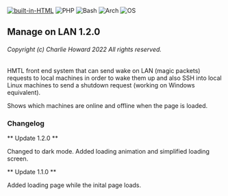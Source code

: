 [![built-in-HTML](https://img.shields.io/badge/Built%20in-HTML-green)](https://docs.microsoft.com/en-us/powershell/scripting/install/installing-powershell?view=powershell-7.2) ![PHP](https://img.shields.io/badge/Powered%20by-PHP-blue) ![Bash](https://img.shields.io/badge/Powered%20by-Bash-purple) ![Arch](https://img.shields.io/badge/Arch-x86%20|%20AMD64-blue) ![OS](https://img.shields.io/badge/OS-Debian-green)

## Manage on LAN 1.2.0
###### Copyright (c) Charlie Howard 2022 All rights reserved.

HMTL front end system that can send wake on LAN (magic packets) requests to local machines in order to wake them up and also SSH into local Linux machines to send a shutdown request (working on Windows equivalent).

Shows which machines are online and offline when the page is loaded.

### Changelog

** Update 1.2.0 **

Changed to dark mode.
Added loading animation and simplified loading screen.

** Update 1.1.0 **

Added loading page while the inital page loads.